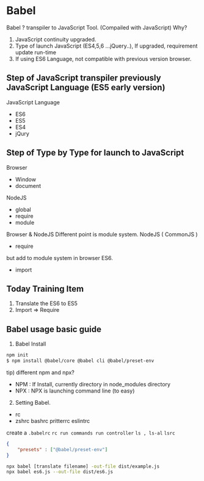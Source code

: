 # Babel

Babel ? transpiler to JavaScript Tool. (Compailed with JavaScript)
Why?
1) JavaScript continuity upgraded.
2) Type of launch JavaScript (ES4,5,6 ...jQuery..), If upgraded, requirement update run-time
3) If using ES6 Language, not compatible with previous version browser.


## Step of JavaScript transpiler previously JavaScript Language (ES5 early version)

JavaScript Language
- ES6
- ES5
- ES4 
- jQury


## Step of Type by Type for launch to JavaScript

Browser
- Window
- document

NodeJS
- global
- require
- module


Browser & NodeJS Different point is module system.
NodeJS ( CommonJS )
- require

but add to module system in browser ES6.
- import

## Today Training Item

1) Translate the ES6 to ES5
2) Import => Require

## Babel usage basic guide

1) Babel Install

```sh
npm init
$ npm install @babel/core @babel cli @babel/preset-env
```

tip) different npm and npx?
- NPM : If Install, currently directory in node_modules directory
- NPX : NPX is launching command line (to easy)

2) Setting Babel.

- rc
- zshrc bashrc pritterrc eslintrc 

create a `.babelrc`
`rc run commands run controller`
`ls , ls-al`
`lsrc`


```json
{
    "presets" : ["@babel/preset-env"]
}
```

```sh
npx babel [translate filename] -out-file dist/example.js
npx babel es6.js --out-file dist/es6.js
```